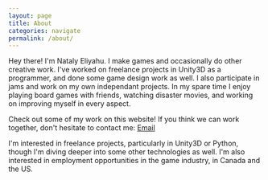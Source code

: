 ```yaml
---
layout: page
title: About
categories: navigate
permalink: /about/
---
```


Hey there! I'm Nataly Eliyahu. I make games and occasionally do other creative work.
I've worked on freelance projects in Unity3D as a programmer, and done some game design work as well.
I also participate in jams and work on my own independant projects.
In my spare time I enjoy playing board games with friends, watching disaster movies, and working on improving myself in every aspect.

Check out some of my work on this website! If you think we can work together, don't hesitate to contact me:
[Email][]

I'm interested in freelance projects, particularly in Unity3D or Python, though I'm diving deeper into some other technologies as well.
I'm also interested in employment opportunities in the game industry, in Canada and the US.

[Email]: mailto:nataly@natalycreates.com